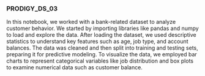 ### PRODIGY_DS_03

In this notebook, we worked with a bank-related dataset to analyze customer behavior. We started by importing libraries like pandas and numpy to load and explore the data. After loading the dataset, we used descriptive statistics to understand key features such as age, job type, and account balances. The data was cleaned and then split into training and testing sets, preparing it for predictive modeling. To visualize the data, we employed bar charts to represent categorical variables like job distribution and box plots to examine numerical data such as customer balance.
